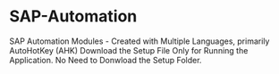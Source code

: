 # SAP-Automation
SAP Automation Modules - Created with Multiple Languages, primarily AutoHotKey (AHK)
Download the Setup File Only for Running the Application. No Need to Donwload the Setup Folder.
